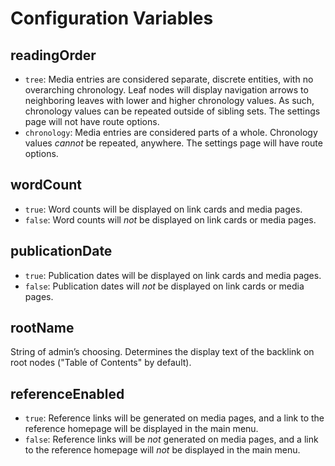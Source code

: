 # Configuration Variables

## readingOrder

- `tree`: Media entries are considered separate, discrete entities, with no overarching chronology. Leaf nodes will display navigation arrows to neighboring leaves with lower and higher chronology values. As such, chronology values can be repeated outside of sibling sets. The settings page will not have route options.
- `chronology`: Media entries are considered parts of a whole. Chronology values *cannot* be repeated, anywhere. The settings page will have route options.

## wordCount

- `true`: Word counts will be displayed on link cards and media pages.
- `false`: Word counts will *not* be displayed on link cards or media pages.

## publicationDate

- `true`: Publication dates will be displayed on link cards and media pages.
- `false`: Publication dates will *not* be displayed on link cards or media pages.

## rootName

String of admin’s choosing. Determines the display text of the backlink on root nodes ("Table of Contents" by default).

## referenceEnabled

- `true`: Reference links will be generated on media pages, and a link to the reference homepage will be displayed in the main menu.
- `false`: Reference links will be *not* generated on media pages, and a link to the reference homepage will *not* be displayed in the main menu.